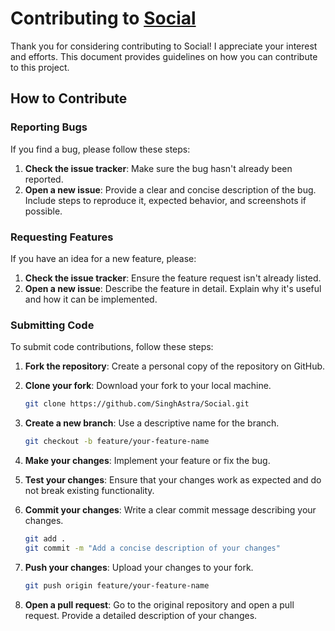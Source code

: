 # Contributing to [Social](https://social-one-liart.vercel.app)

Thank you for considering contributing to Social! I appreciate your interest and efforts. This document provides guidelines on how you can contribute to this project.

## How to Contribute

### Reporting Bugs

If you find a bug, please follow these steps:

1. **Check the issue tracker**: Make sure the bug hasn't already been reported.
2. **Open a new issue**: Provide a clear and concise description of the bug. Include steps to reproduce it, expected behavior, and screenshots if possible.

### Requesting Features

If you have an idea for a new feature, please:

1. **Check the issue tracker**: Ensure the feature request isn't already listed.
2. **Open a new issue**: Describe the feature in detail. Explain why it's useful and how it can be implemented.

### Submitting Code

To submit code contributions, follow these steps:

1. **Fork the repository**: Create a personal copy of the repository on GitHub.
2. **Clone your fork**: Download your fork to your local machine.

   ```bash
   git clone https://github.com/SinghAstra/Social.git
   ```

3. **Create a new branch**: Use a descriptive name for the branch.

   ```bash
   git checkout -b feature/your-feature-name
   ```

4. **Make your changes**: Implement your feature or fix the bug.
5. **Test your changes**: Ensure that your changes work as expected and do not break existing functionality.
6. **Commit your changes**: Write a clear commit message describing your changes.

   ```bash
   git add .
   git commit -m "Add a concise description of your changes"
   ```

7. **Push your changes**: Upload your changes to your fork.

   ```bash
   git push origin feature/your-feature-name
   ```

8. **Open a pull request**: Go to the original repository and open a pull request. Provide a detailed description of your changes.
